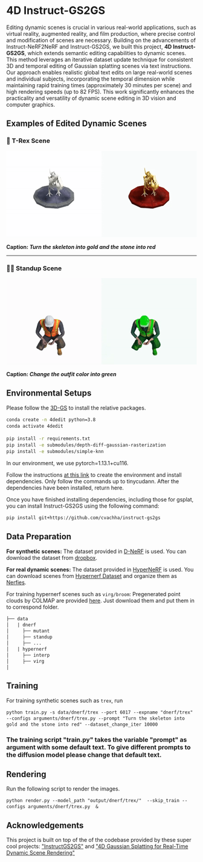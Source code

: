 # 4D Instruct-GS2GS

Editing dynamic scenes is crucial in various real-world applications, such as virtual reality, augmented reality, and
film production, where precise control and modification of scenes are necessary. Building on the advancements of Instruct-NeRF2NeRF and Instruct-GS2GS, we built this project, **4D Instruct-GS2GS**, which extends semantic editing capabilities to dynamic scenes. This method leverages an iterative dataset update technique for consistent 3D and temporal editing of Gaussian splatting scenes via text instructions. Our approach enables realistic global text edits on large real-world scenes and individual subjects, incorporating the temporal dimension while maintaining rapid training times (approximately 30 minutes per scene) and high
rendering speeds (up to 82 FPS). This work significantly enhances the practicality and versatility of dynamic scene editing in 3D vision and computer graphics.

## Examples of Edited Dynamic Scenes

### 🦖 T-Rex Scene
![T-Rex Scene](edited_scenes/trex.gif)

**Caption: <span><em>Turn the skeleton into gold and the stone into red</em></span>**

---

### 🧍‍♂️ Standup Scene
![Stand-up Scene](edited_scenes/standup.gif)

**Caption: <span><em>Change the outfit color into green</em></span>**

## Environmental Setups

Please follow the [3D-GS](https://github.com/graphdeco-inria/gaussian-splatting) to install the relative packages.

```bash
conda create -n 4dedit python=3.8 
conda activate 4dedit

pip install -r requirements.txt
pip install -e submodules/depth-diff-gaussian-rasterization
pip install -e submodules/simple-knn
```

In our environment, we use pytorch=1.13.1+cu116.

Follow the instructions [at this link](https://docs.nerf.studio/quickstart/installation.html) to create the environment and install dependencies. Only follow the commands up to tinycudann. After the dependencies have been installed, return here.

Once you have finished installing dependencies, including those for gsplat, you can install Instruct-GS2GS using the following command:
```bash
pip install git+https://github.com/cvachha/instruct-gs2gs
```


## Data Preparation

**For synthetic scenes:**
The dataset provided in [D-NeRF](https://github.com/albertpumarola/D-NeRF) is used. You can download the dataset from [dropbox](https://www.dropbox.com/s/0bf6fl0ye2vz3vr/data.zip?dl=0).

**For real dynamic scenes:**
The dataset provided in [HyperNeRF](https://github.com/google/hypernerf) is used. You can download scenes from [Hypernerf Dataset](https://github.com/google/hypernerf/releases/tag/v0.1) and organize them as [Nerfies](https://github.com/google/nerfies#datasets). 

For training hypernerf scenes such as `virg/broom`: Pregenerated point clouds by COLMAP are provided [here](https://drive.google.com/file/d/1fUHiSgimVjVQZ2OOzTFtz02E9EqCoWr5/view). Just download them and put them in to correspond folder.

```
├── data
│   | dnerf 
│     ├── mutant
│     ├── standup 
│     ├── ...
│   | hypernerf
│     ├── interp
│     ├── virg
│   
```



## Training

For training synthetic scenes such as `trex`, run

```
python train.py -s data/dnerf/trex --port 6017 --expname "dnerf/trex" --configs arguments/dnerf/trex.py --prompt "Turn the skeleton into gold and the stone into red" --dataset_change_iter 10000
```
### **The training script "train.py" takes the variable "prompt" as argument with some default text. To give different prompts to the diffusion model please change that default text.**

## Rendering

Run the following script to render the images.

```
python render.py --model_path "output/dnerf/trex/"  --skip_train --configs arguments/dnerf/trex.py  &
```


## Acknowledgements
This project is built on top of the of the codebase provided by these super cool projects:
["InstructGS2GS"](https://instruct-gs2gs.github.io/) and 
["4D Gaussian Splatting for Real-Time Dynamic Scene Rendering"](https://guanjunwu.github.io/4dgs/)
